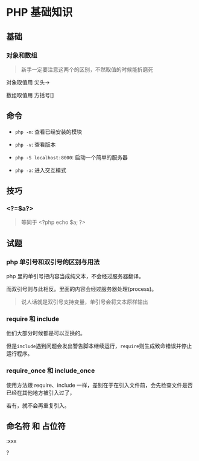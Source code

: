 # PHP 基础知识

## 基础

### 对象和数组

> 新手一定要注意这两个的区别，不然取值的时候能折磨死

对象取值用 尖头->

数组取值用 方括号[]

## 命令

- `php -m`: 查看已经安装的模块

- `php -v`: 查看版本

- `php -S localhost:8000`: 启动一个简单的服务器

- `php -a`: 进入交互模式

## 技巧

### \<\?=\$a\?\>

> 等同于 \<\?php echo \$a; \?\>

## 试题

### php 单引号和双引号的区别与用法

php 里的单引号把内容当成纯文本，不会经过服务器翻译。

而双引号则与此相反。里面的内容会经过服务器处理(process)。

> 说人话就是双引号支持变量，单引号会将文本原样输出

### require 和 include

他们大部分时候都是可以互换的。

但是`include`遇到问题会发出警告脚本继续运行，`require`则生成致命错误并停止运行程序。

### require_once 和 include_once

使用方法跟 require、include 一样，差别在于在引入文件前，会先检查文件是否已经在其他地方被引入过了，

若有，就不会再重复引入。

## 命名符 和 占位符

:xxx

?
